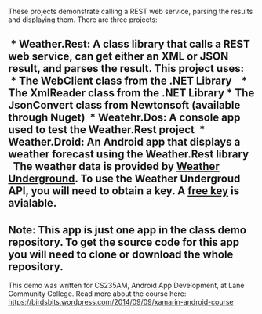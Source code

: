 These projects demonstrate calling a REST web service, parsing the results and displaying them. There are three projects:

  * __Weather.Rest:__ A class library that calls a REST web service, can get either an XML or JSON result, and parses the result. This project uses:
    * The WebClient class from the .NET Library
    * The XmlReader class from the .NET Library
    * The JsonConvert class from Newtonsoft (available through Nuget)
  * __Weatehr.Dos:__ A console app used to test the Weather.Rest project
  * __Weather.Droid:__ An Android app that displays a weather forecast using the Weather.Rest library 
    
The weather data is provided by [Weather Underground](https://www.wunderground.com). 
To use the Weather Undergroud API, you will need to obtain a key. A [free key](https://www.wunderground.com/weather/api/) is avialable.
--------------------------
Note: This app is just one app in the class demo repository.
To get the source code for this app you will need to
clone or download the whole repository.
----------------------------------
This demo was written for CS235AM, Android App Development, at Lane Community College.
Read more about the course here: https://birdsbits.wordpress.com/2014/09/09/xamarin-android-course
